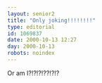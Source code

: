 ```yaml
---
layout: senior2
title: "Only joking!!!!!!!!"
type: editorial
id: 1069837
date: 2000-10-13 12:27
day: 2000-10-13
robots: noindex
---
```

Or am I?!?!?!??!?!?
